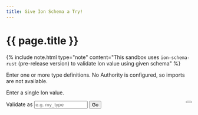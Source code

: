 ```yaml
---
title: Give Ion Schema a Try!
---
```


# {{ page.title }}
<script src="./assets/ace-builds/src-noconflict/ace.js" type="text/javascript" charset="utf-8"></script>
<script src="./assets/ace-builds/src-noconflict/mode-ion.js" type="text/javascript" charset="utf-8"></script>

{% include note.html type="note" content="This sandbox uses `ion-schema-rust` (pre-release version) to validate Ion value using given schema" %}

<label for="schema"></label>
Enter one or more type definitions. No Authority is configured, so imports are not available.
<div id="schema" class="bs-callout bs-callout-primary"></div>

<label for="value"></label>
Enter a single Ion value.
<div id="value" class="bs-callout bs-callout-primary"></div>


<label for="schema_type">Validate as </label>
<input type="text" id="schema_type" placeholder="e.g. my_type" name="schema_type" size="15"/>
<button id="validate" type="submit">Go</button>
<button id="share" type="submit" title="Share a link to your schema" style="float: right;"><i class="fa fa-share-alt" aria-hidden="true"></i></button>

<div id="resultdiv" class="bs-callout bs-callout-default">
<h4 id="result"></h4>
<pre id="violation"></pre>
</div>

<div id="snackbar"></div>

<script async type="module" src="assets/ion-schema-widget.js"></script>
